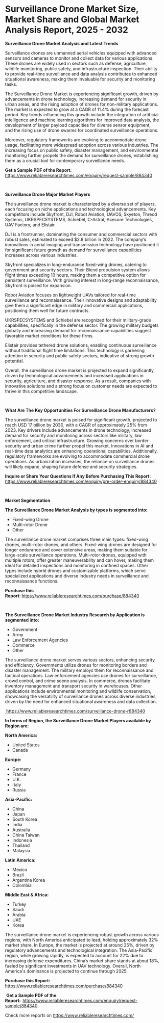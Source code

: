 <p><h1>Surveillance Drone Market Size, Market Share and Global Market Analysis Report, 2025 - 2032</h1></p><p><strong>Surveillance Drone Market Analysis and Latest Trends</strong></p>
<p><p>Surveillance drones are unmanned aerial vehicles equipped with advanced sensors and cameras to monitor and collect data for various applications. These drones are widely used in sectors such as defense, agriculture, wildlife monitoring, public safety, and infrastructure inspection. Their ability to provide real-time surveillance and data analysis contributes to enhanced situational awareness, making them invaluable for security and monitoring tasks.</p><p>The Surveillance Drone Market is experiencing significant growth, driven by advancements in drone technology, increasing demand for security in urban areas, and the rising adoption of drones for non-military applications. The market is expected to grow at a CAGR of 11.4% during the forecast period. Key trends influencing this growth include the integration of artificial intelligence and machine learning algorithms for improved data analysis, the development of larger payload capacities for diverse sensor equipment, and the rising use of drone swarms for coordinated surveillance operations.</p><p>Moreover, regulatory frameworks are evolving to accommodate drone usage, facilitating more widespread adoption across various industries. The increasing focus on public safety, disaster management, and environmental monitoring further propels the demand for surveillance drones, establishing them as a crucial tool for contemporary surveillance needs.</p></p>
<p><strong>Get a Sample PDF of the Report:&nbsp;</strong> <a href="https://www.reliableresearchtimes.com/enquiry/request-sample/884340?utm_campaign=2237&utm_medium=2&utm_source=Github&utm_content=ia&utm_term=08042025&utm_id=surveillance-drone">https://www.reliableresearchtimes.com/enquiry/request-sample/884340</a></p>
<p>&nbsp;</p>
<p><strong>Surveillance Drone Major Market Players</strong></p>
<p><p>The surveillance drone market is characterized by a diverse set of players, each focusing on niche applications and technological advancements. Key competitors include Skyfront, DJI, Robot Aviation, UAVOS, Skyeton, Threod Systems, UKRSPECSYSTEMS, Schiebel, C-Astral, Acecore Technologies, UAV Factory, and Elistair.</p><p>DJI is a frontrunner, dominating the consumer and commercial sectors with robust sales, estimated to exceed $2.8 billion in 2022. The company’s innovations in aerial imaging and transmission technology have positioned it for significant future growth as demand for surveillance capabilities increases across various industries.</p><p>Skyfront specializes in long-endurance fixed-wing drones, catering to government and security sectors. Their Blend propulsion system allows flight times exceeding 10 hours, making them a competitive option for persistent surveillance. With growing interest in long-range reconnaissance, Skyfront is poised for expansion.</p><p>Robot Aviation focuses on lightweight UAVs tailored for real-time surveillance and reconnaissance. Their innovative designs and adaptability give them a significant edge in military and commercial applications, positioning them well for future contracts.</p><p>UKRSPECSYSTEMS and Schiebel are recognized for their military-grade capabilities, specifically in the defense sector. The growing military budgets globally and increasing demand for reconnaissance capabilities suggest favorable market conditions for these firms.</p><p>Elistair provides tethered drone solutions, enabling continuous surveillance without traditional flight time limitations. This technology is garnering attention in security and public safety sectors, indicative of strong growth potential.</p><p>Overall, the surveillance drone market is projected to expand significantly, driven by technological advancements and increased applications in security, agriculture, and disaster response. As a result, companies with innovative solutions and a strong focus on customer needs are expected to thrive in this competitive landscape.</p></p>
<p>&nbsp;</p>
<p><strong>What Are The Key Opportunities For Surveillance Drone Manufacturers?</strong></p>
<p><p>The surveillance drone market is poised for significant growth, projected to reach USD 17 billion by 2030, with a CAGR of approximately 25% from 2023. Key drivers include advancements in drone technology, increased demand for security and monitoring across sectors like military, law enforcement, and critical infrastructure. Growing concerns over border security and urban crime further propel this market. Innovations in AI and real-time data analytics are enhancing operational capabilities. Additionally, regulatory frameworks are evolving to accommodate commercial drone operations. As urbanization increases, the reliance on surveillance drones will likely expand, shaping future defense and security strategies.</p></p>
<p><strong>Inquire or Share Your Questions If Any Before Purchasing This Report:</strong> <a href="https://www.reliableresearchtimes.com/enquiry/pre-order-enquiry/884340?utm_campaign=2237&utm_medium=2&utm_source=Github&utm_content=ia&utm_term=08042025&utm_id=surveillance-drone">https://www.reliableresearchtimes.com/enquiry/pre-order-enquiry/884340</a></p>
<p>&nbsp;</p>
<p><strong>Market Segmentation</strong></p>
<p><strong>The Surveillance Drone Market Analysis by types is segmented into:</strong></p>
<p><ul><li>Fixed-wing Drone</li><li>Multi-rotor Drone</li><li>Other</li></ul></p>
<p><p>The surveillance drone market comprises three main types: fixed-wing drones, multi-rotor drones, and others. Fixed-wing drones are designed for longer endurance and cover extensive areas, making them suitable for large-scale surveillance operations. Multi-rotor drones, equipped with multiple rotors, offer greater maneuverability and can hover, making them ideal for detailed inspections and monitoring in confined spaces. Other types include hybrid drones and customizable platforms, which serve specialized applications and diverse industry needs in surveillance and reconnaissance functions.</p></p>
<p><strong>Purchase this Report:&nbsp;</strong><a href="https://www.reliableresearchtimes.com/purchase/884340?utm_campaign=2237&utm_medium=2&utm_source=Github&utm_content=ia&utm_term=08042025&utm_id=surveillance-drone">https://www.reliableresearchtimes.com/purchase/884340</a></p>
<p>&nbsp;</p>
<p><strong>The Surveillance Drone Market Industry Research by Application is segmented into:</strong></p>
<p><ul><li>Government</li><li>Army</li><li>Law Enforcement Agencies</li><li>Commerce</li><li>Other</li></ul></p>
<p><p>The surveillance drone market serves various sectors, enhancing security and efficiency. Governments utilize drones for monitoring borders and disaster management. The military employs them for reconnaissance and tactical operations. Law enforcement agencies use drones for surveillance, crowd control, and crime scene analysis. In commerce, drones facilitate inventory management and transport security in warehouses. Other applications include environmental monitoring and wildlife conservation, showcasing the versatility of surveillance drones across diverse industries, driven by the need for enhanced situational awareness and data collection.</p></p>
<p><a href="https://www.reliableresearchtimes.com/surveillance-drone-r884340?utm_campaign=2237&utm_medium=2&utm_source=Github&utm_content=ia&utm_term=08042025&utm_id=surveillance-drone">&nbsp;https://www.reliableresearchtimes.com/surveillance-drone-r884340</a></p>
<p><strong>In terms of Region, the Surveillance Drone Market Players available by Region are:</strong></p>
<p>
    <p> <strong> North America: </strong>
        <ul>
            <li>United States</li>
            <li>Canada</li>
        </ul>
        </p> 
    <p> <strong> Europe: </strong>
        <ul>
            <li>Germany</li>
            <li>France</li>
            <li>U.K.</li>
            <li>Italy</li>
            <li>Russia</li>
        </ul>
        </p> 
    <p> <strong> Asia-Pacific: </strong>
        <ul>
            <li>China</li>
            <li>Japan</li>
            <li>South Korea</li>
            <li>India</li>
            <li>Australia</li>
            <li>China Taiwan</li>
            <li>Indonesia</li>
            <li>Thailand</li>
            <li>Malaysia</li>
        </ul>
        </p> 
    <p> <strong> Latin America: </strong>
        <ul>
            <li>Mexico</li>
            <li>Brazil</li>
            <li>Argentina Korea</li>
            <li>Colombia</li>
        </ul>
        </p> 
    <p> <strong> Middle East & Africa: </strong>
        <ul>
            <li>Turkey</li>
            <li>Saudi</li>
            <li>Arabia</li>
            <li>UAE</li>
            <li>Korea</li>
        </ul>
    </p>
    </p>
<p><p>The surveillance drone market is experiencing robust growth across various regions, with North America anticipated to lead, holding approximately 32% market share. In Europe, the market is projected at around 25%, driven by regulatory advancements and technological integration. The Asia-Pacific region, while growing rapidly, is expected to account for 22% due to increasing defense expenditures. China’s market share stands at about 18%, fueled by significant investments in UAV technology. Overall, North America's dominance is projected to continue through 2025.</p></p>
<p><strong>Purchase this Report: </strong><a href="https://www.reliableresearchtimes.com/purchase/884340?utm_campaign=2237&utm_medium=2&utm_source=Github&utm_content=ia&utm_term=08042025&utm_id=surveillance-drone">https://www.reliableresearchtimes.com/purchase/884340</a></p>
<p>&nbsp;<strong>Get a Sample PDF of the Report:&nbsp;&nbsp;</strong><a href="https://www.reliableresearchtimes.com/enquiry/request-sample/884340?utm_campaign=2237&utm_medium=2&utm_source=Github&utm_content=ia&utm_term=08042025&utm_id=surveillance-drone">https://www.reliableresearchtimes.com/enquiry/request-sample/884340</a></p>
<p><strong></strong></p>
<p>Check more reports on <a href="https://www.reliableresearchtimes.com/?utm_campaign=2237&utm_medium=2&utm_source=Github&utm_content=ia&utm_term=08042025&utm_id=surveillance-drone">https://www.reliableresearchtimes.com/</a></p>